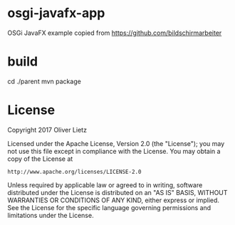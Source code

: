# osgi-javafx-app
OSGi JavaFX example copied from https://github.com/bildschirmarbeiter

# build
cd ./parent
mvn package

# License
Copyright 2017 Oliver Lietz

Licensed under the Apache License, Version 2.0 (the "License");
you may not use this file except in compliance with the License.
You may obtain a copy of the License at

    http://www.apache.org/licenses/LICENSE-2.0

Unless required by applicable law or agreed to in writing, software
distributed under the License is distributed on an "AS IS" BASIS,
WITHOUT WARRANTIES OR CONDITIONS OF ANY KIND, either express or implied.
See the License for the specific language governing permissions and
limitations under the License.


